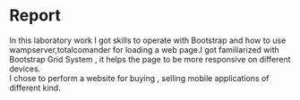 # Report
In this laboratory work I got skills to operate with Bootstrap and how to use wampserver,totalcomander for loading a web page.I got familiarized with Bootstrap Grid System , it helps the page to be more responsive on different devices.  
I chose to perform a website for buying , selling mobile applications of different kind.


